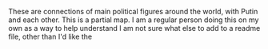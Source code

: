 These are connections of main political figures around the world, with Putin and each other. 
This is a partial map. 
I am a regular person doing this on my own as a way to help understand 
I am not sure what else to add to a readme file, other than I'd like the 
